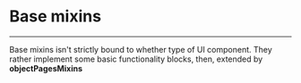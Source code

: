 # Base mixins
---
Base mixins isn't strictly bound to whether type of UI component.
They rather implement some basic functionality blocks,
then, extended by **objectPagesMixins**
